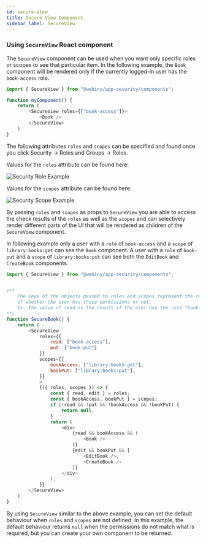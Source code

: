 ```yaml
---
id: secure-view
title: Secure View Component
sidebar_label: SecureView
---
```


### Using `SecureView` React component
The `SecureView` component can be used when you want only specific roles or scopes to see that particular item.
In the following example, the `Book` component will be rendered only if the currently logged-in user has the `book-access` role.

```js
import { SecureView } from "@webiny/app-security/components";

function myComponent() {
    return (
        <SecureView roles={["book-access"]}>
            <Book />
        </SecureView>        
    )
}
```

The following attributes `roles` and `scopes` can be specified and found once you click Security -> Roles and Groups -> Roles.

Values for the `roles` attribute can be found here:

![Security Role Example](/img/webiny-apps/security/development/api/GraphQLHelpers/security-roles.png)

Values for the `scopes` attribute can be found here:

![Security Scope Example](/img/webiny-apps/security/development/api/GraphQLHelpers/security-scope.png)

By passing `roles` and `scopes` as props to `SecureView` you are able to access the check results of the `roles` as well as the `scopes` and can selectively render different parts of the UI that will be rendered as children of the `SecureView` component. 

In following example only a user with a `role` of `book-access` and a `scope` of `library:books:get` can see the `Book` component. A user with a `role` of `book-put` and a `scope` of `library:books:put` can see both the `EditBook` and `CreateBook` components.

```js
import { SecureView } from "@webiny/app-security/components";


/**
    The keys of the objects passed to roles and scopes represent the results
    of whether the user has those permissions or not.
    Ex. The value of read is the result if the user has the role "book-access".
**/
function SecureBook() {
    return (
        <SecureView
            roles={{
                read: ["book-access"],
                put: ["book-put"]
            }}
            scopes={{
                bookAccess: ["library:books:get"],
                bookPut: ["library:books:put"],
            }}
            >
            {({ roles, scopes }) => {
                const { read, edit } = roles;
                const { bookAccess, bookPut } = scopes;
                if (!read && !put && !bookAccess && !bookPut) {
                    return null;
                }
                return (
                    <div>
                        {read && bookAccess && (
                            <Book />
                        )}
                        {edit && bookPut && [
                            <EditBook />,
                            <CreateBook />
                        ]}
                    </div>
                );
            }}
        </SecureView>        
    )
}
```
By using `SecureView` similar to the above example, you can set the default behaviour when `roles` and `scopes` are not defined. In this example, the default behaviour returns `null` when the permissions do not match what is required, but you can create your own component to be returned.